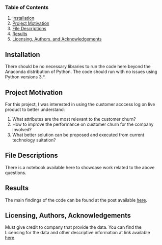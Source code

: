 ### Table of Contents

1. [Installation](#installation)
2. [Project Motivation](#motivation)
3. [File Descriptions](#files)
4. [Results](#results)
5. [Licensing, Authors, and Acknowledgements](#licensing)

## Installation <a name="installation"></a>

There should be no necessary libraries to run the code here beyond the Anaconda distribution of Python.  The code should run with no issues using Python versions 3.*.

## Project Motivation<a name="motivation"></a>

For this project, I was interested in using the customer acccess log on live product to better understand:

1. What attributes are the most relevant to the customer churn?
2. How to improve the performance on customer churn for the company involved?
3. What better solution can be proposed and executed from current technology suitation?


## File Descriptions <a name="files"></a>

There is a notebook available here to showcase work related to the above questions.  

## Results<a name="results"></a>

The main findings of the code can be found at the post available [here](https://medium.com/p/e8fde8eaf70a/edit).

## Licensing, Authors, Acknowledgements<a name="licensing"></a>

Must give credit to company that provide the data.  You can find the Licensing for the data and other descriptive information at link available [here](https://insights.stackoverflow.com/survey/2019).  
